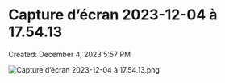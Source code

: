 # Capture d’écran 2023-12-04 à 17.54.13

Created: December 4, 2023 5:57 PM

![Capture d’écran 2023-12-04 à 17.54.13.png](Capture%20d%E2%80%99e%CC%81cran%202023-12-04%20a%CC%80%2017%2054%2013%2082153ad3b7cf4bdeaa2cc970945fc277/Capture_decran_2023-12-04_a_17.54.13.png)